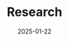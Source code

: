 ---
title: 'Research'
date: 2025-01-22
type: landing

design:
  # Section spacing
  spacing: '4rem'

# Page sections
sections:
  - block: collection
    id: working_papers
    content:
      title: Working Papers
      filters:
        folders:
          - projects
    design:
      view: article-grid
      columns: 1
  - block: collection
    content:
      title: Publications
      filters:
        folders:
          - publications
    design:
      view: citation
---